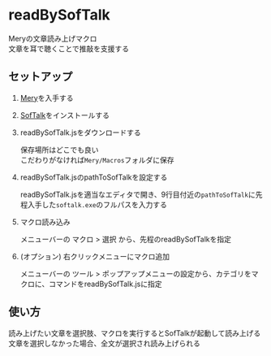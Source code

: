# readBySofTalk

Meryの文章読み上げマクロ  
文章を耳で聴くことで推敲を支援する

## セットアップ

1. [Mery](https://www.haijin-boys.com/wiki/%E3%83%A1%E3%82%A4%E3%83%B3%E3%83%9A%E3%83%BC%E3%82%B8)を入手する

2. [SofTalk](https://w.atwiki.jp/softalk/pages/15.html)をインストールする

3. readBySofTalk.jsをダウンロードする

    保存場所はどこでも良い  
    こだわりがなければ`Mery/Macros`フォルダに保存

4. readBySofTalk.jsのpathToSofTalkを設定する

    readBySofTalk.jsを適当なエディタで開き、9行目付近の`pathToSofTalk`に先程入手した`softalk.exe`のフルパスを入力する

5. マクロ読み込み

    メニューバーの マクロ > 選択 から、先程のreadBySofTalkを指定

6. (オプション) 右クリックメニューにマクロ追加

    メニューバーの ツール > ポップアップメニューの設定から、カテゴリをマクロに、コマンドをreadBySofTalk.jsに指定

## 使い方

読み上げたい文章を選択肢、マクロを実行するとSofTalkが起動して読み上げる  
文章を選択しなかった場合、全文が選択され読み上げられる
